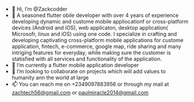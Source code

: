 - 👋 Hi, I’m @Zackcodder
- 👀 A seasoned flutter obile developer with over 4 years of experience developing dynamic and custome mobile appliocationf or cross-platform devices (Android and iOS), web applicaton, desktop application( Microsofr, linux and iOS) using one code. I specialize in crafting and developing captivating cross-platform mobile applications for custome application, fintech, e-commerce, google map, ride sharing and many intriging features for everyday, while making sure the customer is statisfied with all services and functionality of the application.
- 🌱 I’m currently a flutter mobile application developer
- 💞️ I’m looking to collaborate on projects which will add values to humanity ann the world at large
- 📫 You can reach me on +2349097883956 or through my mail at zachtech56@gmail.com or paulmiracle2014@gmail.com

<!---
Zackcodder/Zackcodder is a ✨ special ✨ repository because its `README.md` (this file) appears on your GitHub profile.
You can click the Preview link to take a look at your changes.
--->
